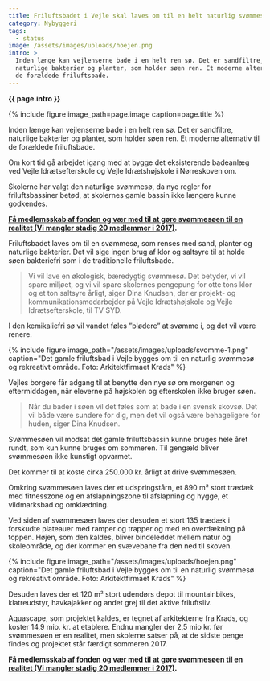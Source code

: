 ```yaml
---
title: Friluftsbadet i Vejle skal laves om til en helt naturlig svømmesø
category: Nybyggeri
tags:
  - status
image: /assets/images/uploads/hoejen.png
intro: >
  Inden længe kan vejlenserne bade i en helt ren sø. Det er sandfiltre,
  naturlige bakterier og planter, som holder søen ren. Et moderne alternativ til
  de forældede friluftsbade.
---
```


**{{ page.intro }}**

{% include figure image_path=page.image caption=page.title %}

Inden længe kan vejlenserne bade i en helt ren sø. Det er sandfiltre, naturlige bakterier og planter, som holder søen ren. Et moderne alternativ til de forældede friluftsbade.

Om kort tid gå arbejdet igang med at bygge det eksisterende badeanlæg ved Vejle Idrætsefterskole og Vejle Idrætshøjskole i Nørreskoven om.

Skolerne har valgt den naturlige svømmesø, da nye regler for friluftsbassiner betød, at skolernes gamle bassin ikke længere kunne godkendes.

**[Få medlemsskab af fonden og vær med til at gøre svømmesøen til en realitet (Vi mangler stadig 20 medlemmer i 2017)](/medlem/).**

Friluftsbadet laves om til en svømmesø, som renses med sand, planter og naturlige bakterier. Det vil sige ingen brug af klor og saltsyre til at holde søen bakteriefri som i de traditionelle friluftsbade.

> Vi vil lave en økologisk, bæredygtig svømmesø. Det betyder, vi vil spare miljøet, og vi vil spare skolernes pengepung for otte tons klor og et ton saltsyre årligt, siger Dina Knudsen, der er projekt- og kommunikationsmedarbejder på Vejle Idrætshøjskole og Vejle Idrætsefterskole, til TV SYD.

I den kemikaliefri sø vil vandet føles ”blødere” at svømme i, og det vil være renere.

{% include figure image_path="/assets/images/uploads/svomme-1.png" caption="Det gamle friluftsbad i Vejle bygges om til en naturlig svømmesø og rekreativt område. Foto: Arkitektfirmaet Krads" %}

Vejles borgere får adgang til at benytte den nye sø om morgenen og eftermiddagen, når eleverne på højskolen og efterskolen ikke bruger søen.

> Når du bader i søen vil det føles som at bade i en svensk skovsø. Det vil både være sundere for dig, men det vil også være behageligere for huden, siger Dina Knudsen.

Svømmesøen vil modsat det gamle friluftsbassin kunne bruges hele året rundt, som kun kunne bruges om sommeren.  Til gengæld bliver svømmesøen ikke kunstigt opvarmet.

Det kommer til at koste cirka 250.000 kr. årligt at drive svømmesøen.

Omkring svømmesøen laves der et udspringstårn, et 890 m² stort trædæk med fitnesszone og en afslapningszone til afslapning og hygge, et vildmarksbad og omklædning.

Ved siden af svømmesøen laves der desuden et stort 135 trædæk i forskudte plateauer med ramper og trapper og med en overdækning på toppen. Højen, som den kaldes, bliver bindeleddet mellem natur og skoleområde, og der kommer en svævebane fra den ned til skoven.

{% include figure image_path="/assets/images/uploads/hoejen.png" caption="Det gamle friluftsbad i Vejle bygges om til en naturlig svømmesø og rekreativt område. Foto: Arkitektfirmaet Krads" %}

Desuden laves der et 120 m² stort udendørs depot til mountainbikes, klatreudstyr, havkajakker og andet grej til det aktive friluftsliv.

Aquascape, som projektet kaldes, er tegnet af arkitekterne fra Krads, og koster 14,9 mio. kr. at etablere. Endnu mangler der 2,5 mio kr. før svømmesøen er en realitet, men skolerne satser på, at de sidste penge findes og projektet står færdigt sommeren 2017.

**[Få medlemsskab af fonden og vær med til at gøre svømmesøen til en realitet (Vi mangler stadig 20 medlemmer i 2017)](/medlem/).**
